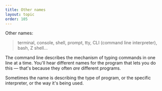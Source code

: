 ```yaml
---
title: Other names
layout: topic
order: 105
---
```


Other names: 

> terminal, console, shell, prompt, tty, CLI (command line interpreter), bash,
> Z shell...

The command line describes the mechanism of typing commands in one line at a
time. You'll hear different names for the program that lets you do this —
that's because they often _are_ different programs.

Sometimes the name is describing the type of program, or the specific
interpreter, or the way it's being used.

